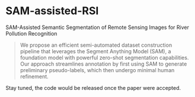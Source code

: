 # SAM-assisted-RSI
SAM-Assisted Semantic Segmentation of Remote Sensing Images for River Pollution Recognition
>We propose an efficient semi-automated dataset construction pipeline that leverages the Segment Anything Model (SAM), a foundation model with powerful zero-shot segmentation capabilities. Our approach streamlines annotation by first using SAM to generate preliminary pseudo-labels, which then undergo minimal human refinement. 

Stay tuned, the code would be released once the paper were accepted.
